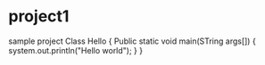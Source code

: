 # project1
sample project
Class Hello
{
Public static void main(STring args[])
{
system.out.println("Hello world");
}
}
